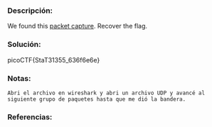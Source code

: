 ### Descripción: 
We found this [packet capture](https://jupiter.challenges.picoctf.org/static/483e50268fe7e015c49caf51a69063d0/capture.pcap). Recover the flag.
### Solución:
picoCTF{StaT31355_636f6e6e}

### Notas:
```shell
Abri el archivo en wireshark y abri un archivo UDP y avancé al siguiente grupo de paquetes hasta que me dió la bandera.
```
### Referencias: